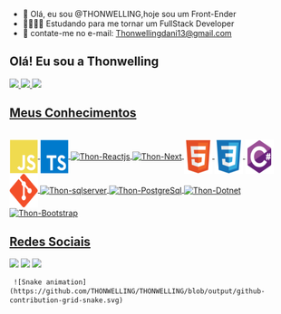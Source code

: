 - 👋 Olá, eu sou @THONWELLING,hoje sou um Front-Ender
- 👨‍🎓👨‍🎓  Estudando para  me tornar um FullStack Developer
- 📡 contate-me no e-mail: Thonwellingdani13@gmail.com
## Olá! Eu sou a Thonwelling
 <div style="
 display: inline_block">
  <a href="https://github.com/THONWELLING"> 
 <img height = "180em" src = "https://github-readme-stats.vercel.app/api?username=THONWELLING&show_icons=true&theme=dracula&include_all_commits=true&count_private=true" />  <img height="180em" src="https://github-readme-stats.vercel.app/api?username=THONWELLING&show_icons=true&theme=radical&include_all_commits=true&count_private=true"/>
  <img height="180em" src="https://github-readme-stats.vercel.app/api/top-langs/?username=THONWELLING&layout=compact&langs_count=7&theme=radical"/>
</div>
  
## Meus Conhecimentos
<div style="display: inline_block"><br>
  <img align="center" alt="Thon-Js" height="60" width="50" src="https://raw.githubusercontent.com/devicons/devicon/master/icons/javascript/javascript-plain.svg">
  <img align="center" alt="Thon-Ts" height="60" width="50" src="https://raw.githubusercontent.com/devicons/devicon/master/icons/typescript/typescript-plain.svg">
  <img align="center" alt="Thon-Reactjs" height="60" width="50" src="https://cdn.jsdelivr.net/gh/devicons/devicon/icons/react/react-original-wordmark.svg">
  <img align="center" alt="Thon-Next" height="60" width="50" src="https://cdn.jsdelivr.net/gh/devicons/devicon/icons/nextjs/nextjs-original-wordmark.svg">
  <img align="center" alt="Thon-HTML" height="60" width="50" src="https://raw.githubusercontent.com/devicons/devicon/master/icons/html5/html5-original.svg">
  <img align="center" alt="Thon-CSS" height="60" width="50" src="https://raw.githubusercontent.com/devicons/devicon/master/icons/css3/css3-original.svg">
  <img align="center" alt="Thon-Csharp" height="60" width="50" src="https://raw.githubusercontent.com/devicons/devicon/master/icons/csharp/csharp-original.svg">
  <img align="center" alt="Thon-git" height="60" width="50" src="https://raw.githubusercontent.com/devicons/devicon/master/icons/git/git-original.svg">
  <img align="center" alt="Thon-sqlserver" height="80" width="50" src="https://cdn.jsdelivr.net/gh/devicons/devicon/icons/microsoftsqlserver/microsoftsqlserver-plain-wordmark.svg">
  <img align="center" alt="Thon-PostgreSql" height="60" width="50" src="https://cdn.jsdelivr.net/gh/devicons/devicon/icons/postgresql/postgresql-original-wordmark.svg"> 
   <img align="center" alt="Thon-Dotnet" height="60" width="50" src="https://cdn.jsdelivr.net/gh/devicons/devicon/icons/dot-net/dot-net-original-wordmark.svg"> 
  <img align="center" alt="Thon-Bootstrap" height="60" width="50" src="https://cdn.jsdelivr.net/gh/devicons/devicon/icons/bootstrap/bootstrap-plain-wordmark.svg"> 
  <link rel="stylesheet" href="https://cdn.jsdelivr.net/gh/devicons/devicon@v2.12.0/devicon.min.css"><i class="devicon-git-plain-wordmark colored"></i>
</div>
  
  ## Redes Sociais

   <div> 
     <a href="https://instagram.com/thonwellingd" target="_blank"><img src="https://img.shields.io/badge/-Instagram-%23E4405F?style=for-the-badge&logo=instagram&logoColor=white" target="_blank"></a>
     <a href = "mailto:thonwellingdani13@gmail.com"><img src="https://img.shields.io/badge/-Gmail-%23333?style=for-the-badge&logo=gmail&logoColor=white" target="_blank"></a>
     <a href="https://www.linkedin.com/in/wellington-sousa-6494a6179" target="_blank"><img src="https://img.shields.io/badge/-LinkedIn-%230077B5?style=for-the-badge&logo=linkedin&logoColor=white" target="_blank"></a> 

     ![Snake animation](https://github.com/THONWELLING/THONWELLING/blob/output/github-contribution-grid-snake.svg)

   </div>
